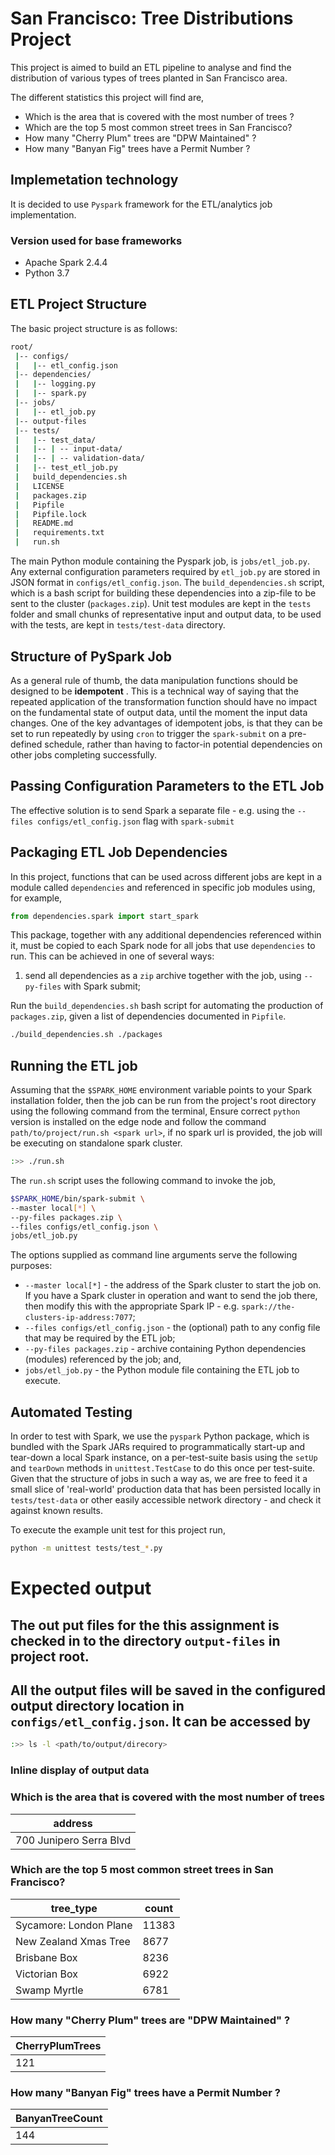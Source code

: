 # San Francisco: Tree Distributions Project

This project is aimed to build an ETL pipeline to analyse and find the distribution of various types of trees 
planted in San Francisco area.

The different statistics this project will find are, 
- Which is the area that is covered with the most number of trees ?
- Which are the top 5 most common street trees in San Francisco?
- How many "Cherry Plum" trees are "DPW Maintained" ?
- How many "Banyan Fig" trees have a Permit Number ?

## Implemetation technology
It is decided to use `Pyspark` framework for the ETL/analytics job implementation.
### Version used for base frameworks
- Apache Spark 2.4.4
- Python 3.7

## ETL Project Structure

The basic project structure is as follows:

```bash
root/
 |-- configs/
 |   |-- etl_config.json
 |-- dependencies/
 |   |-- logging.py
 |   |-- spark.py
 |-- jobs/
 |   |-- etl_job.py
 |-- output-files
 |-- tests/
 |   |-- test_data/
 |   |-- | -- input-data/
 |   |-- | -- validation-data/
 |   |-- test_etl_job.py
 |   build_dependencies.sh
 |   LICENSE
 |   packages.zip
 |   Pipfile
 |   Pipfile.lock
 |   README.md
 |   requirements.txt
 |   run.sh
```

The main Python module containing the Pyspark job, is `jobs/etl_job.py`. Any external configuration parameters required by `etl_job.py` are stored in JSON format in `configs/etl_config.json`. The  `build_dependencies.sh` script, which is a bash script for building these dependencies into a zip-file to be sent to the cluster (`packages.zip`). Unit test modules are kept in the `tests` folder and small chunks of representative input and output data, to be used with the tests, are kept in `tests/test-data` directory.

## Structure of PySpark Job

As a general rule of thumb, the data manipulation functions should be designed to be __idempotent__ . This is a technical way of saying that the repeated application of the transformation function should have no impact on the fundamental state of output data, until the moment the input data changes. One of the key advantages of idempotent jobs, is that they can be set to run repeatedly by using `cron` to trigger the `spark-submit` on a pre-defined schedule, rather than having to factor-in potential dependencies on other jobs completing successfully.

## Passing Configuration Parameters to the ETL Job

The effective solution is to send Spark a separate file - e.g. using the `--files configs/etl_config.json` flag with `spark-submit`  

## Packaging ETL Job Dependencies

In this project, functions that can be used across different jobs are kept in a module called `dependencies` and referenced in specific job modules using, for example,

```python
from dependencies.spark import start_spark
```

This package, together with any additional dependencies referenced within it, must be copied to each Spark node for all jobs that use `dependencies` to run. This can be achieved in one of several ways:

1. send all dependencies as a `zip` archive together with the job, using `--py-files` with Spark submit;

Run the `build_dependencies.sh` bash script for automating the production of `packages.zip`, given a list of dependencies documented in `Pipfile`.
```bash
./build_dependencies.sh ./packages
```

## Running the ETL job
Assuming that the `$SPARK_HOME` environment variable points to your Spark installation folder, then the job can be run from the project's root directory using the following command from the terminal,
Ensure correct `python` version is installed on the edge node and follow the command `path/to/project/run.sh <spark url>`, if no spark url is provided, the job will be executing on standalone spark cluster.
```bash
:>> ./run.sh 
```

The `run.sh` script uses the following command to invoke the job,
```bash
$SPARK_HOME/bin/spark-submit \
--master local[*] \
--py-files packages.zip \
--files configs/etl_config.json \
jobs/etl_job.py
```

The options supplied as command line arguments serve the following purposes:

- `--master local[*]` - the address of the Spark cluster to start the job on. If you have a Spark cluster in operation and want to send the job there, then modify this with the appropriate Spark IP - e.g. `spark://the-clusters-ip-address:7077`;
- `--files configs/etl_config.json` - the (optional) path to any config file that may be required by the ETL job;
- `--py-files packages.zip` - archive containing Python dependencies (modules) referenced by the job; and,
- `jobs/etl_job.py` - the Python module file containing the ETL job to execute.


## Automated Testing

In order to test with Spark, we use the `pyspark` Python package, which is bundled with the Spark JARs required to programmatically start-up and tear-down a local Spark instance, on a per-test-suite basis using the `setUp` and `tearDown` methods in `unittest.TestCase` to do this once per test-suite. 
Given that the structure of jobs in such a way as, we are free to feed it a small slice of 'real-world' production data that has been persisted locally in `tests/test-data` or other easily accessible network directory - and check it against known results.

To execute the example unit test for this project run,

```bash
python -m unittest tests/test_*.py
```


# Expected output
## The out put files for the this assignment is checked in to the directory `output-files` in project root.
## All the output files will be saved in the configured output directory location in `configs/etl_config.json`. It can be accessed by
```bash
:>> ls -l <path/to/output/direcory> 
```
### Inline display of output data
### Which is the area that is covered with the most number of trees
address | 
--- | 
700 Junipero Serra Blvd |

### Which are the top 5 most common street trees in San Francisco?
tree_type|count
--- | --- |
Sycamore: London Plane|11383
New Zealand Xmas Tree|8677
Brisbane Box|8236
Victorian Box|6922
Swamp Myrtle|6781

### How many "Cherry Plum" trees are "DPW Maintained" ?
CherryPlumTrees | 
--- | 
121|

### How many "Banyan Fig" trees have a Permit Number ?
BanyanTreeCount | 
--- | 
144|

